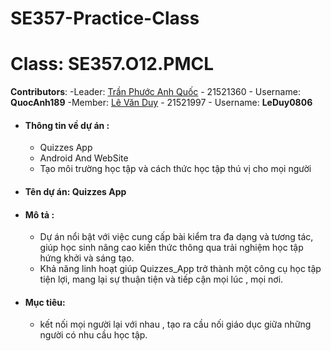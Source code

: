 # SE357-Practice-Class

# **Class**: SE357.O12.PMCL

**Contributors**:
-Leader: [Trần Phước Anh Quốc](https://github.com/QuocAnh189) - 21521360 - Username: **QuocAnh189**
-Member: [Lê Văn Duy](https://github.com/LeDuy0806) - 21521997 - Username: **LeDuy0806**


* #### Thông tin về dự án :
  * Quizzes App
  * Android And WebSite
  * Tạo môi trường học tập và cách thức học tập thú vị cho mọi người

* #### Tên dự án: Quizzes App 
* #### Mô tả :
   * Dự án nổi bật với việc cung cấp bài kiểm tra đa dạng và tương tác, giúp học sinh nâng cao kiến thức thông qua trải nghiệm học tập hứng khởi và sáng tạo.
   * Khả năng linh hoạt giúp Quizzes_App trở thành một công cụ học tập tiện lợi, mang lại sự thuận tiện và tiếp cận mọi lúc , mọi nơi. 
* #### Mục tiêu:
  * kết nối mọi người lại với nhau , tạo ra cầu nối giáo dục giữa những người có nhu cầu học tập.

